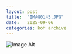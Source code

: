 ```yaml
---
layout:	post
title:	"IMAG0145.JPG"
date:	2025-09-06
categories:	kof archive
---
```


![Image Alt](https://k0f.github.io/assets/IMAG0145.JPG)